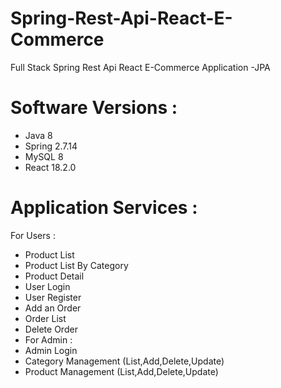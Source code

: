 # Spring-Rest-Api-React-E-Commerce
Full Stack Spring Rest Api React E-Commerce Application -JPA

# Software Versions :
- Java 8
- Spring 2.7.14
- MySQL 8
- React 18.2.0

# Application Services : 
For Users :
- Product List
- Product List By Category
- Product Detail
- User Login
- User Register
- Add an Order
- Order List
- Delete Order
- For Admin : 
- Admin Login
- Category Management (List,Add,Delete,Update)
- Product Management (List,Add,Delete,Update)
  
